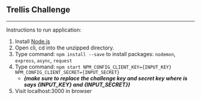 ## Trellis Challenge
---

Instructions to run application:

1. Install [Node.js](https://nodejs.org/en/)
2. Open cli, cd into the unzipped directory.
3. Type command: `npm install --save` to install packages: `nodemon`, `express`, `async`, `request`
2. Type command: `npm start NPM_CONFIG_CLIENT_KEY={INPUT_KEY} NPM_CONFIG_CLIENT_SECRET={INPUT_SECRET}` 
	- ***(make sure to replace the challenge key and secret key where is says {INPUT_KEY} and {INPUT_SECRET})***
3. Visit localhost:3000 in browser

